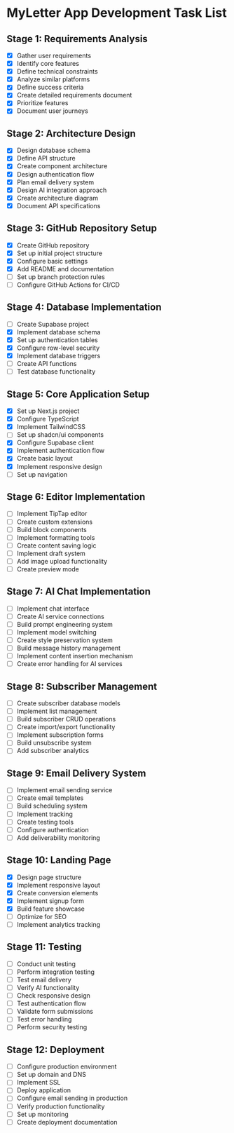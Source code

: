 # MyLetter App Development Task List

## Stage 1: Requirements Analysis
- [x] Gather user requirements
- [x] Identify core features
- [x] Define technical constraints
- [x] Analyze similar platforms
- [x] Define success criteria
- [x] Create detailed requirements document
- [x] Prioritize features
- [x] Document user journeys

## Stage 2: Architecture Design
- [x] Design database schema
- [x] Define API structure
- [x] Create component architecture
- [x] Design authentication flow
- [x] Plan email delivery system
- [x] Design AI integration approach
- [x] Create architecture diagram
- [x] Document API specifications

## Stage 3: GitHub Repository Setup
- [x] Create GitHub repository
- [x] Set up initial project structure
- [x] Configure basic settings
- [x] Add README and documentation
- [ ] Set up branch protection rules
- [ ] Configure GitHub Actions for CI/CD

## Stage 4: Database Implementation
- [ ] Create Supabase project
- [x] Implement database schema
- [x] Set up authentication tables
- [x] Configure row-level security
- [x] Implement database triggers
- [ ] Create API functions
- [ ] Test database functionality

## Stage 5: Core Application Setup
- [x] Set up Next.js project
- [x] Configure TypeScript
- [x] Implement TailwindCSS
- [ ] Set up shadcn/ui components
- [x] Configure Supabase client
- [x] Implement authentication flow
- [x] Create basic layout
- [x] Implement responsive design
- [ ] Set up navigation

## Stage 6: Editor Implementation
- [ ] Implement TipTap editor
- [ ] Create custom extensions
- [ ] Build block components
- [ ] Implement formatting tools
- [ ] Create content saving logic
- [ ] Implement draft system
- [ ] Add image upload functionality
- [ ] Create preview mode

## Stage 7: AI Chat Implementation
- [ ] Implement chat interface
- [ ] Create AI service connections
- [ ] Build prompt engineering system
- [ ] Implement model switching
- [ ] Create style preservation system
- [ ] Build message history management
- [ ] Implement content insertion mechanism
- [ ] Create error handling for AI services

## Stage 8: Subscriber Management
- [ ] Create subscriber database models
- [ ] Implement list management
- [ ] Build subscriber CRUD operations
- [ ] Create import/export functionality
- [ ] Implement subscription forms
- [ ] Build unsubscribe system
- [ ] Add subscriber analytics

## Stage 9: Email Delivery System
- [ ] Implement email sending service
- [ ] Create email templates
- [ ] Build scheduling system
- [ ] Implement tracking
- [ ] Create testing tools
- [ ] Configure authentication
- [ ] Add deliverability monitoring

## Stage 10: Landing Page
- [x] Design page structure
- [x] Implement responsive layout
- [x] Create conversion elements
- [x] Implement signup form
- [x] Build feature showcase
- [ ] Optimize for SEO
- [ ] Implement analytics tracking

## Stage 11: Testing
- [ ] Conduct unit testing
- [ ] Perform integration testing
- [ ] Test email delivery
- [ ] Verify AI functionality
- [ ] Check responsive design
- [ ] Test authentication flow
- [ ] Validate form submissions
- [ ] Test error handling
- [ ] Perform security testing

## Stage 12: Deployment
- [ ] Configure production environment
- [ ] Set up domain and DNS
- [ ] Implement SSL
- [ ] Deploy application
- [ ] Configure email sending in production
- [ ] Verify production functionality
- [ ] Set up monitoring
- [ ] Create deployment documentation
